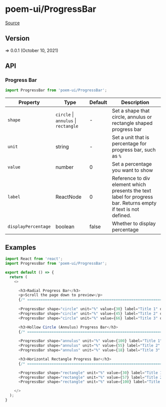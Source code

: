 # poem-ui/ProgressBar

[Source](https://github.com/xizon/poem-ui/tree/main/src/ProgressBar)

## Version

=> 0.0.1 (October 10, 2021)

## API

### Progress Bar
```js
import ProgressBar from 'poem-ui/ProgressBar';
```
| Property | Type | Default | Description |
| --- | --- | --- | --- |
| `shape` | `circle` \| `annulus` \| `rectangle`  | - | Set a shape that circle, annulus or rectangle shaped progress bar |
| `unit` | string  | - | Set a unit that is percentage for progress bar, such as `%` |
| `value` | number  | 0 | Set a percentage you want to show |
| `label` | ReactNode  | 0 | Reference to div element which presents the text label for progress bar. Returns empty if text is not defined. |
| `displayPercentage` | boolean  | false | Whether to display percentage |



## Examples

```js
import React from 'react';
import ProgressBar from 'poem-ui/ProgressBar';

export default () => {
  return (
    <>

      <h3>Radial Progress Bar</h3>
      <p>Scroll the page down to preview</p>
      {/* ================================================================== */} 
      
      <ProgressBar shape="circle" unit="%" value={30} label="Title 1" displayPercentage={true} />
      <ProgressBar shape="circle" unit="%" value={45} label="Title 2" displayPercentage={true} />
      <ProgressBar shape="circle" unit="%" value={66} label="Title 3" displayPercentage={true} />

      <h3>Hollow Circle (Annulus) Progress Bar</h3>
      {/* ================================================================== */} 
      
      <ProgressBar shape="annulus" unit="%" value={100} label="Title 1" displayPercentage={true} />
      <ProgressBar shape="annulus" unit="%" value={55} label="Title 2" displayPercentage={true} />
      <ProgressBar shape="annulus" unit="%" value={18} label="Title 3" displayPercentage={true} />

      <h3>Horizontal Rectangle Progress Bar</h3>
      {/* ================================================================== */} 

      <ProgressBar shape="rectangle" unit="%" value={30} label="Title 1" displayPercentage={true} />
      <ProgressBar shape="rectangle" unit="%" value={57} label="Title 2" displayPercentage={true} />
      <ProgressBar shape="rectangle" unit="%" value={100} label="Title 3" displayPercentage={true} />

    </>
  );
}

```